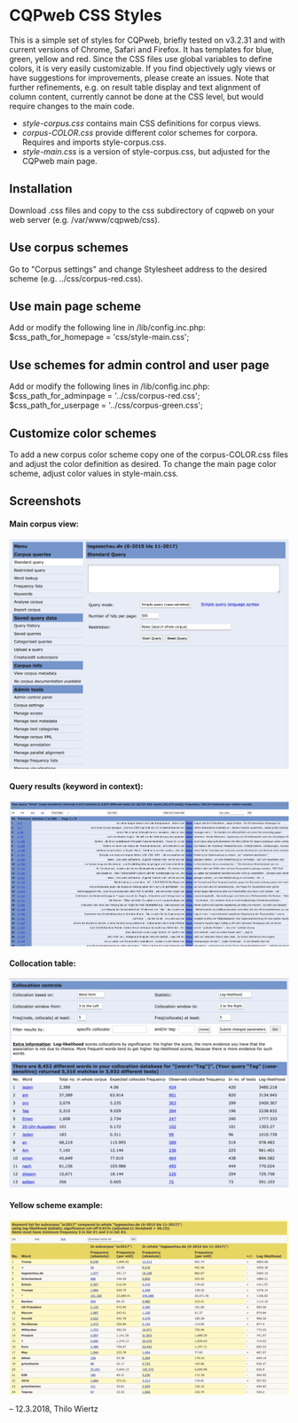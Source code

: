 # CQPweb CSS Styles
This is a simple set of styles for CQPweb, briefly tested on v3.2.31 and with current versions of Chrome, Safari and Firefox. It has templates for blue, green, yellow and red. Since the CSS files use global variables to define colors, it is very easily customizable. If you find objectively ugly views or have suggestions for improvements, please create an issues. Note that further refinements, e.g. on result table display and text alignment of column content, currently cannot be done at the CSS level, but would require changes to the main code.

- *style-corpus.css* contains main CSS definitions for corpus views. 
- *corpus-COLOR.css* provide different color schemes for corpora. Requires and imports style-corpus.css.
- *style-main.css* is a version of style-corpus.css, but adjusted for the CQPweb main page.

## Installation
Download .css files and copy to the css subdirectory of cqpweb on your web server (e.g. /var/www/cqpweb/css).

## Use corpus schemes
Go to "Corpus settings" and change Stylesheet address to the desired scheme (e.g. ../css/corpus-red.css).

## Use main page scheme
Add or modify the following line in /lib/config.inc.php:
$css_path_for_homepage = 'css/style-main.css';

## Use schemes for admin control and user page
Add or modify the following lines in /lib/config.inc.php:
$css_path_for_adminpage = '../css/corpus-red.css';
$css_path_for_userpage = '../css/corpus-green.css';

## Customize color schemes 
To add a new corpus color scheme copy one of the corpus-COLOR.css files and adjust the color definition as desired.
To change the main page color scheme, adjust color values in style-main.css.

## Screenshots

#### Main corpus view:
![Corpus](/screenshots/blue_corpus.png)

#### Query results (keyword in context):
![KWIC](/screenshots/blue_kwic.png)

#### Collocation table:
![Collocations](/screenshots/blue_collocations.png)

#### Yellow scheme example:
![Collocations](/screenshots/yellow_keywords.png)

– 12.3.2018, Thilo Wiertz
